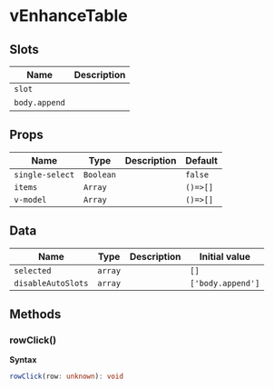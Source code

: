 # vEnhanceTable

## Slots

| Name          | Description |
| ------------- | ----------- |
| `slot`        |             |
| `body.append` | &nbsp;      |

## Props

| Name            | Type      | Description | Default  |
| --------------- | --------- | ----------- | -------- |
| `single-select` | `Boolean` |             | `false`  |
| `items`         | `Array`   |             | `()=>[]` |
| `v-model`       | `Array`   |             | `()=>[]` |

## Data

| Name               | Type    | Description | Initial value     |
| ------------------ | ------- | ----------- | ----------------- |
| `selected`         | `array` |             | `[]`              |
| `disableAutoSlots` | `array` |             | `['body.append']` |

## Methods

### rowClick()

**Syntax**

```typescript
rowClick(row: unknown): void
```
